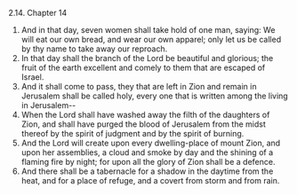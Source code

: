 2.14. Chapter 14
1. And in that day, seven women shall take hold of one man, saying: We will eat our own bread, and wear our own apparel; only let us be called by thy name to take away our reproach.
2. In that day shall the branch of the Lord be beautiful and glorious; the fruit of the earth excellent and comely to them that are escaped of Israel.
3. And it shall come to pass, they that are left in Zion and remain in Jerusalem shall be called holy, every one that is written among the living in Jerusalem--
4. When the Lord shall have washed away the filth of the daughters of Zion, and shall have purged the blood of Jerusalem from the midst thereof by the spirit of judgment and by the spirit of burning.
5. And the Lord will create upon every dwelling-place of mount Zion, and upon her assemblies, a cloud and smoke by day and the shining of a flaming fire by night; for upon all the glory of Zion shall be a defence.
6. And there shall be a tabernacle for a shadow in the daytime from the heat, and for a place of refuge, and a covert from storm and from rain.

